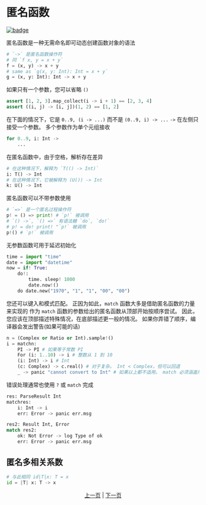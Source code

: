 # 匿名函数

[![badge](https://img.shields.io/endpoint.svg?url=https%3A%2F%2Fgezf7g7pd5.execute-api.ap-northeast-1.amazonaws.com%2Fdefault%2Fsource_up_to_date%3Fowner%3Derg-lang%26repos%3Derg%26ref%3Dmain%26path%3Ddoc/EN/syntax/21_lambda.md%26commit_hash%3D06f8edc9e2c0cee34f6396fd7c64ec834ffb5352)](https://gezf7g7pd5.execute-api.ap-northeast-1.amazonaws.com/default/source_up_to_date?owner=erg-lang&repos=erg&ref=main&path=doc/EN/syntax/21_lambda.md&commit_hash=06f8edc9e2c0cee34f6396fd7c64ec834ffb5352)

匿名函数是一种无需命名即可动态创建函数对象的语法

```python
# `->` 是匿名函数操作符
# 同 `f x, y = x + y`
f = (x, y) -> x + y
# same as `g(x, y: Int): Int = x + y`
g = (x, y: Int): Int -> x + y
```

如果只有一个参数，您可以省略 `()`

```python
assert [1, 2, 3].map_collect(i -> i + 1) == [2, 3, 4]
assert ((i, j) -> [i, j])(1, 2) == [1, 2]
```

在下面的情况下，它是 `0..9, (i -> ...)` 而不是 `(0..9, i) -> ...`
`->` 在左侧只接受一个参数。 多个参数作为单个元组接收

```python
for 0..9, i: Int ->
    ...
```

在匿名函数中，由于空格，解析存在差异

```python
# 在这种情况下，解释为 `T(() -> Int)`
i: T() -> Int
# 在这种情况下，它被解释为 (U()) -> Int
k: U() -> Int
```

匿名函数可以不带参数使用

```python
# `=>` 是一个匿名过程操作符
p! = () => print! # `p!` 被调用
# `() ->`, `() =>` 有语法糖 `do`, `do!`
# p! = do! print! "`p!` 被调用
p!() # `p!` 被调用
```

无参数函数可用于延迟初始化

```python
time = import "time"
date = import "datetime"
now = if! True:
    do!:
        time. sleep! 1000
        date.now!()
    do date.new("1970", "1", "1", "00", "00")
```

您还可以键入和模式匹配。 正因为如此，`match` 函数大多是借助匿名函数的力量来实现的
作为 `match` 函数的参数给出的匿名函数从顶部开始按顺序尝试。 因此，您应该在顶部描述特殊情况，在底部描述更一般的情况。 如果你弄错了顺序，编译器会发出警告(如果可能的话)

```python
n = (Complex or Ratio or Int).sample!()
i = matchn:
    PI -> PI # 如果等于常数 PI
    For (i: 1..10) -> i # 整数从 1 到 10
    (i: Int) -> i # Int
    (c: Complex) -> c.real() # 对于复杂。 Int < Complex，但可以回退
    _ -> panic "cannot convert to Int" # 如果以上都不适用。 match 必须涵盖所有模式
```

错误处理通常也使用 `?` 或 `match` 完成

```python
res: ParseResult Int
matchres:
    i: Int -> i
    err: Error -> panic err.msg

res2: Result Int, Error
match res2:
    ok: Not Error -> log Type of ok
    err: Error -> panic err.msg
```

## 匿名多相关系数

```python
# 与此相同 id|T|x: T = x
id = |T| x: T -> x
```

<p align='center'>
    <a href='./20_naming_rule.md'>上一页</a> | <a href='./22_subroutine.md'>下一页</a>
</p>